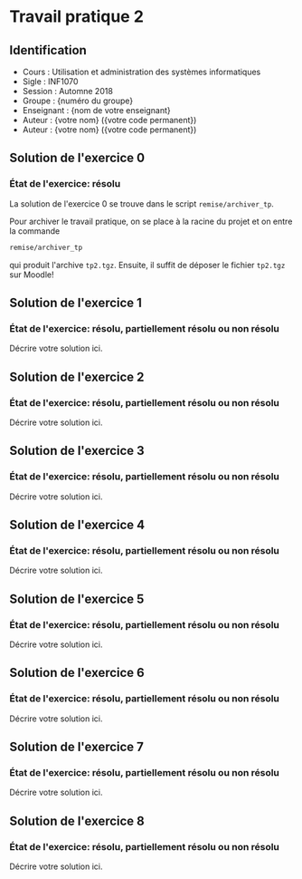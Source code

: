 # Travail pratique 2

## Identification

- Cours      : Utilisation et administration des systèmes informatiques
- Sigle      : INF1070
- Session    : Automne 2018
- Groupe     : {numéro du groupe}
- Enseignant : {nom de votre enseignant}
- Auteur     : {votre nom} ({votre code permanent})
- Auteur     : {votre nom} ({votre code permanent})




## Solution de l'exercice 0

### État de l'exercice: résolu

La solution de l'exercice 0 se trouve dans le script `remise/archiver_tp`.

Pour archiver le travail pratique, on se place à la racine du projet et on
entre la commande

```sh
remise/archiver_tp
```

qui produit l'archive `tp2.tgz`. Ensuite, il suffit de déposer le fichier
`tp2.tgz` sur Moodle!



## Solution de l'exercice 1

### État de l'exercice: résolu, partiellement résolu ou non résolu

Décrire votre solution ici.  


## Solution de l'exercice 2

### État de l'exercice: résolu, partiellement résolu ou non résolu

Décrire votre solution ici.



## Solution de l'exercice 3

### État de l'exercice: résolu, partiellement résolu ou non résolu

Décrire votre solution ici.



## Solution de l'exercice 4

### État de l'exercice: résolu, partiellement résolu ou non résolu

Décrire votre solution ici.



## Solution de l'exercice 5

### État de l'exercice: résolu, partiellement résolu ou non résolu

Décrire votre solution ici.



## Solution de l'exercice 6

### État de l'exercice: résolu, partiellement résolu ou non résolu

Décrire votre solution ici.



## Solution de l'exercice 7

### État de l'exercice: résolu, partiellement résolu ou non résolu

Décrire votre solution ici.



## Solution de l'exercice 8

### État de l'exercice: résolu, partiellement résolu ou non résolu

Décrire votre solution ici.
